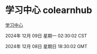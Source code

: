 # 学习中心 colearnhub
[学习中心](http://219.139.197.121:56308/colearnhub/)

2024年 12月 09日 星期一 02:30:02 CST

2024年 12月 08日 星期日 18:30:02 GMT
